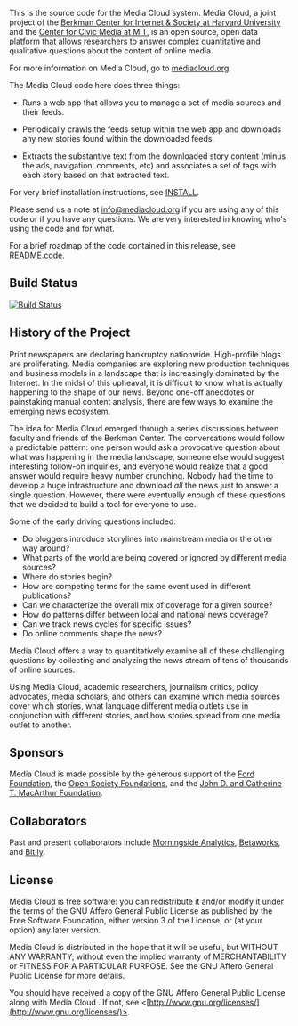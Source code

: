 This is the source code for the Media Cloud system. Media Cloud, a joint
project of the [Berkman Center for Internet & Society at Harvard
University](http://cyber.law.harvard.edu/) and the [Center for Civic Media at
MIT](http://civic.mit.edu/), is an open source, open data platform that allows
researchers to answer complex quantitative and qualitative questions about the
content of online media.

For more information on Media Cloud, go to
[mediacloud.org](http://mediacloud.org/).

The Media Cloud code here does three things:

* Runs a web app that allows you to manage a set of media sources and their
  feeds.
  
* Periodically crawls the feeds setup within the web app and downloads any
  new stories found within the downloaded feeds.
  
* Extracts the substantive text from the downloaded story content (minus
  the ads, navigation, comments, etc) and associates a set of tags
  with each story based on that extracted text.

For very brief installation instructions, see [INSTALL](INSTALL).

Please send us a note at [info@mediacloud.org](info@mediacloud.org) if you are
using any of this code or if you have any questions.  We are very interested in
knowing who's using the code and for what.

For a brief roadmap of the code contained in this release, see
[README.code](doc/README.code).


Build Status
------------

[![Build Status](https://travis-ci.org/berkmancenter/mediacloud.svg?branch=travis_ci)](https://travis-ci.org/berkmancenter/mediacloud)


History of the Project
----------------------

Print newspapers are declaring bankruptcy nationwide. High-profile blogs are
proliferating. Media companies are exploring new production techniques and
business models in a landscape that is increasingly dominated by the Internet.
In the midst of this upheaval, it is difficult to know what is actually
happening to the shape of our news. Beyond one-off anecdotes or painstaking
manual content analysis, there are few ways to examine the emerging news
ecosystem.

The idea for Media Cloud emerged through a series discussions between faculty
and friends of the Berkman Center. The conversations would follow a predictable
pattern: one person would ask a provocative question about what was happening
in the media landscape, someone else would suggest interesting follow-on
inquiries, and everyone would realize that a good answer would require heavy
number crunching. Nobody had the time to develop a huge infrastructure and
download *all* the news just to answer a single question. However, there were
eventually enough of these questions that we decided to build a tool for
everyone to use.

Some of the early driving questions included:

* Do bloggers introduce storylines into mainstream media or the other way
around?
* What parts of the world are being covered or ignored by different media
sources?
* Where do stories begin?
* How are competing terms for the same event used in different publications?
* Can we characterize the overall mix of coverage for a given source?
* How do patterns differ between local and national news coverage?
* Can we track news cycles for specific issues?
* Do online comments shape the news?

Media Cloud offers a way to quantitatively examine all of these challenging
questions by collecting and analyzing the news stream of tens of thousands of
online sources.

Using Media Cloud, academic researchers, journalism critics, policy advocates,
media scholars, and others can examine which media sources cover which stories,
what language different media outlets use in conjunction with different
stories, and how stories spread from one media outlet to another.


Sponsors
--------

Media Cloud is made possible by the generous support of the [Ford
Foundation](http://www.fordfoundation.org/), the [Open Society
Foundations](http://www.opensocietyfoundations.org/), and the [John D. and
Catherine T. MacArthur Foundation](http://www.macfound.org/).


Collaborators
-------------

Past and present collaborators include [Morningside
Analytics](https://www.morningside-analytics.com/),
[Betaworks](http://betaworks.com/), and [Bit.ly](https://bitly.com/).


License
-------

Media Cloud is free software: you can redistribute it and/or modify it under
the terms of the GNU Affero General Public License as published by the Free
Software Foundation, either version 3 of the License, or (at your option) any
later version.

Media Cloud is distributed in the hope that it will be useful, but WITHOUT
ANY WARRANTY; without even the implied warranty of MERCHANTABILITY or FITNESS
FOR A PARTICULAR PURPOSE. See the GNU Affero General Public License for more
details.

You should have received a copy of the GNU Affero General Public License along
with Media Cloud . If not, see
<[http://www.gnu.org/licenses/](http://www.gnu.org/licenses/)>.

